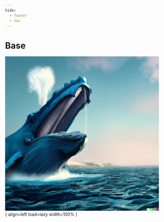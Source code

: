 ```yaml
---
hide:
  - footer
  - toc
---
```


# Base

![Whale 001](../assets/images/whale/001.png){ align=left load=lazy width=100% }
